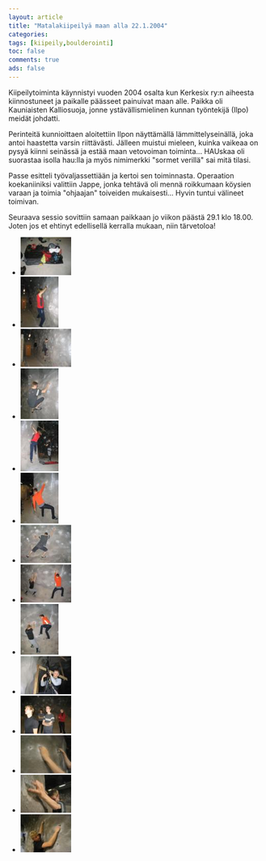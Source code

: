 ```yaml
---
layout: article 
title: "Matalakiipeilyä maan alla 22.1.2004" 
categories: 
tags: [kiipeily,boulderointi]
toc: false 
comments: true 
ads: false 
---
```


Kiipeilytoiminta käynnistyi vuoden 2004 osalta kun Kerkesix ry:n
aiheesta kiinnostuneet ja paikalle päässeet painuivat maan alle. Paikka
oli Kauniaisten Kalliosuoja, jonne ystävällismielinen kunnan työntekijä
(Ilpo) meidät johdatti.

Perinteitä kunnioittaen aloitettiin Ilpon näyttämällä
lämmittelyseinällä, joka antoi haastetta varsin riittävästi. Jälleen
muistui mieleen, kuinka vaikeaa on pysyä kiinni seinässä ja estää maan
vetovoiman toiminta... HAUskaa oli suorastaa isolla hau:lla ja myös
nimimerkki "sormet verillä" sai mitä tilasi.

Passe esitteli työvaljassettiään ja kertoi sen toiminnasta. Operaation
koekaniiniksi valittiin Jappe, jonka tehtävä oli mennä roikkumaan
köysien varaan ja toimia "ohjaajan" toiveiden mukaisesti... Hyvin tuntui
välineet toimivan.

Seuraava sessio sovittiin samaan paikkaan jo viikon päästä 29.1 klo
18.00. Joten jos et ehtinyt edellisellä kerralla mukaan, niin
tärvetoloa!

<div class="image-gallery" markdown="1">

-   [![](/images/matalakiipeilya-maan-alla-22.1.2004/Thumbnails/1.jpg)](/images/matalakiipeilya-maan-alla-22.1.2004/1.jpg)
-   [![](/images/matalakiipeilya-maan-alla-22.1.2004/Thumbnails/2.jpg)](/images/matalakiipeilya-maan-alla-22.1.2004/2.jpg)
-   [![](/images/matalakiipeilya-maan-alla-22.1.2004/Thumbnails/3.jpg)](/images/matalakiipeilya-maan-alla-22.1.2004/3.jpg)
-   [![](/images/matalakiipeilya-maan-alla-22.1.2004/Thumbnails/4.jpg)](/images/matalakiipeilya-maan-alla-22.1.2004/4.jpg)
-   [![](/images/matalakiipeilya-maan-alla-22.1.2004/Thumbnails/5.jpg)](/images/matalakiipeilya-maan-alla-22.1.2004/5.jpg)
-   [![](/images/matalakiipeilya-maan-alla-22.1.2004/Thumbnails/11.jpg)](/images/matalakiipeilya-maan-alla-22.1.2004/11.jpg)
-   [![](/images/matalakiipeilya-maan-alla-22.1.2004/Thumbnails/6.jpg)](/images/matalakiipeilya-maan-alla-22.1.2004/6.jpg)
-   [![](/images/matalakiipeilya-maan-alla-22.1.2004/Thumbnails/13.jpg)](/images/matalakiipeilya-maan-alla-22.1.2004/13.jpg)
-   [![](/images/matalakiipeilya-maan-alla-22.1.2004/Thumbnails/14.jpg)](/images/matalakiipeilya-maan-alla-22.1.2004/14.jpg)
-   [![](/images/matalakiipeilya-maan-alla-22.1.2004/Thumbnails/15.jpg)](/images/matalakiipeilya-maan-alla-22.1.2004/15.jpg)
-   [![](/images/matalakiipeilya-maan-alla-22.1.2004/Thumbnails/16.jpg)](/images/matalakiipeilya-maan-alla-22.1.2004/16.jpg)
-   [![](/images/matalakiipeilya-maan-alla-22.1.2004/Thumbnails/7.jpg)](/images/matalakiipeilya-maan-alla-22.1.2004/7.jpg)
-   [![](/images/matalakiipeilya-maan-alla-22.1.2004/Thumbnails/8.jpg)](/images/matalakiipeilya-maan-alla-22.1.2004/8.jpg)
-   [![](/images/matalakiipeilya-maan-alla-22.1.2004/Thumbnails/9.jpg)](/images/matalakiipeilya-maan-alla-22.1.2004/9.jpg)

</div>
